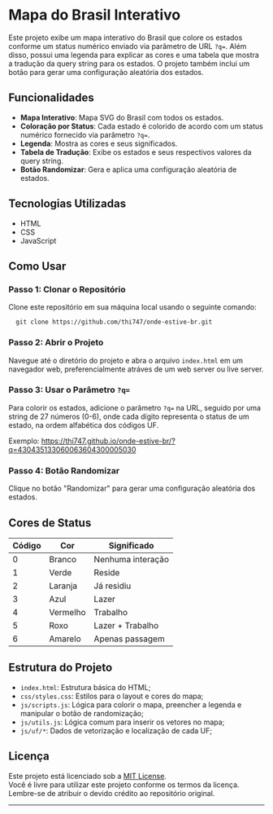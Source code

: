 # Mapa do Brasil Interativo

Este projeto exibe um mapa interativo do Brasil que colore os estados
conforme um status numérico enviado via parâmetro de URL `?q=`. Além
disso, possui uma legenda para explicar as cores e uma tabela que mostra
a tradução da query string para os estados. O projeto também inclui um
botão para gerar uma configuração aleatória dos estados.

## Funcionalidades

- **Mapa Interativo**: Mapa SVG do Brasil com todos os estados.
- **Coloração por Status**: Cada estado é colorido de acordo com um
  status numérico fornecido via parâmetro `?q=`.
- **Legenda**: Mostra as cores e seus significados.
- **Tabela de Tradução**: Exibe os estados e seus respectivos valores
  da query string.
- **Botão Randomizar**: Gera e aplica uma configuração aleatória de
  estados.

## Tecnologias Utilizadas

- HTML
- CSS
- JavaScript

## Como Usar

### Passo 1: Clonar o Repositório

Clone este repositório em sua máquina local usando o seguinte comando:

      git clone https://github.com/thi747/onde-estive-br.git

### Passo 2: Abrir o Projeto

Navegue até o diretório do projeto e abra o arquivo `index.html` em um navegador web, preferencialmente atráves de um web server ou live server.

### Passo 3: Usar o Parâmetro `?q=`

Para colorir os estados, adicione o parâmetro `?q=` na URL, seguido por
uma string de 27 números (0-6), onde cada dígito representa o status de
um estado, na ordem alfabética dos códigos UF.

Exemplo: https://thi747.github.io/onde-estive-br/?q=430435133060063604300005030

### Passo 4: Botão Randomizar

Clique no botão "Randomizar" para gerar uma configuração aleatória dos
estados.

## Cores de Status

| Código | Cor      | Significado       |
| ------ | -------- | ----------------- |
| 0      | Branco   | Nenhuma interação |
| 1      | Verde    | Reside            |
| 2      | Laranja  | Já residiu        |
| 3      | Azul     | Lazer             |
| 4      | Vermelho | Trabalho          |
| 5      | Roxo     | Lazer + Trabalho  |
| 6      | Amarelo  | Apenas passagem   |

## Estrutura do Projeto

- `index.html`: Estrutura básica do HTML;
- `css/styles.css`: Estilos para o layout e cores do mapa;
- `js/scripts.js`: Lógica para colorir o mapa, preencher a legenda e manipular o botão de randomização;
- `js/utils.js`: Lógica comum para inserir os vetores no mapa;
- `js/uf/*`: Dados de vetorização e localização de cada UF;

## Licença

Este projeto está licenciado sob a [MIT License](LICENSE).  
Você é livre para utilizar este projeto conforme os termos da licença. Lembre-se de atribuir o devido crédito ao repositório original.

---
